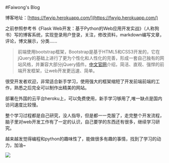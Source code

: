 #Faiwong's Blog

博客地址：[https://fwyip.herokuapp.com/](https://fwyip.herokuapp.com/)

之前参照参考书《Flask Web开发：基于Python的Web应用开发实战》（人称狗书）写的博客系统，实现登录用户登录，关注，修改资料，markdown编写文章，评论，博文展示，分类......

>前端使用bootstrap框架，Bootstrap是基于HTML5和CSS3开发的，它在jQuery的基础上进行了更为个性化和人性化的完善，形成一套自己独有的网站风格，并兼容大部分jQuery插件。[中文官网](http://www.bootcss.com/)介绍，简洁、直观、强悍的前端开发框架，让web开发更迅速、简单。

很受开发者欢迎，非常适合新手学习，使用强大的框架缩短了开发前端前端的工作，熟悉之后完全可以制作出精美的网站。

部署在外国的云平台heroku上，可以免费使用，新手学习够用了,唯一缺点是国内访问速度比较慢。

整个学习过程都是自己研究，没人指导，但是都一一克服了，走完整个开发流程，脑子里对web开发工作有了一定的认识，自己要学的东西还有很多，继续学习研究。

越来越发觉得编程和python的趣味性了，能做很多有趣的事情，找到了学习的动力，加油~

![](https://app.yinxiang.com/shard/s41/res/a8b21e9c-e073-4c2b-9649-87574b9d2152)